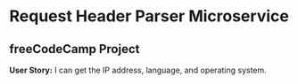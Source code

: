 # Request Header Parser Microservice #
## freeCodeCamp Project ##

**User Story:** I can get the IP address, language, and operating system.